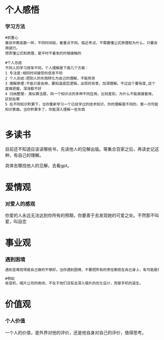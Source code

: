 # 个人感悟

### 学习方法

```mysql
#抓重心
像双中教高数一样，不同时间段，着重点不同，临近考试，不需要懂公式原理和为什么，只要会用就行。
想弄懂公式和原理，是平时不着急的时候接触的

#个人总结
不同人的学习效率不同，个人理解是下面几个方面：
1 专注度:相同时间接受的信息不同
2 个人总结:把别人的东西转化为自己的理解，不能死背
3 理解原理:不能只是会用，要知道底层逻辑，出现的背景，加深理解。不过这个要有度,这个度难把握，深浅都不好
4 归纳整理: 类似算法题，同一个知识点的多种不同应用，比较差别，为什么不能直接套用，区别在哪
5 在不同知识积累下，当你重新学习一个已经学过的技术知识，你的理解是不同的，第一次可能知识表面。当你积累多了，你能深入理解一些东西


```



# 多读书

目前还不知道应该读哪些书，先读他人的见解出版。等集合百家之后，再读史记这种，有自己的理解。

具体去哪找他人的见解，去看gpt。



# 爱情观

### 对爱人的感观

你爱的人永远无法达到你所有的预期，你要善于去发现她的可爱之处。不然那不叫爱，叫自恋



# 事业观

### 遇到困境

```sql
遇到苦难觉得是自己做的不够好。当你遇到困境，不要把所有的责任都揽在自己身上，有可能是外界的责任，有很多外界的环境我们没法改变。有些事情要看开

#例如
收音机，唱片公司的倒闭，不在于他们没有去深入唱片的优化设计，而是手机的诞生。


```



# 价值观

### 个人价值

一个人的价值，是外界对他的评价，还是他自身对自己的评价，值得思考。



